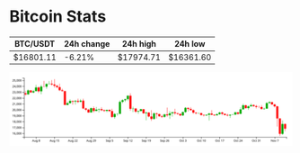 # Bitcoin Stats

BTC/USDT|24h change|24h high|24h low|
|---|---|---|---|
|$16801.11|-6.21%|$17974.71|$16361.60|

<img src="./chart.svg">
